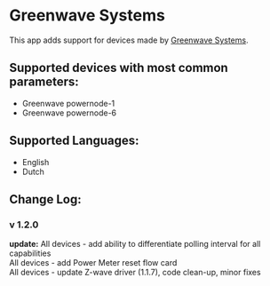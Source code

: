 # Greenwave Systems

This app adds support for devices made by [Greenwave Systems](http://www.greenwavesystems.com).

## Supported devices with most common parameters:
* Greenwave powernode-1
* Greenwave powernode-6

## Supported Languages:
* English
* Dutch

## Change Log:

### v 1.2.0
**update:**
All devices - add ability to differentiate polling interval for all capabilities    
All devices - add Power Meter reset flow card  
All devices - update Z-wave driver (1.1.7), code clean-up, minor fixes   
